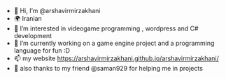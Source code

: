 - 👋 Hi, I’m @arshavirmirzakhani
- 🌍 Iranian 
- 👀 I’m interested in videogame programming , wordpress and C# development 
- 🌱 I’m currently working on a game engine project and a programming language for fun :D
- 📫 my website https://arshavirmirzakhani.github.io/arshavirmirzakhani/
- 🥂 also thanks to my friend @saman929 for helping me in projects
